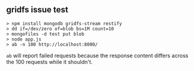 gridfs issue test
-----------------

    > npm install mongodb gridfs-stream restify
    > dd if=/dev/zero of=blob bs=1M count=10
    > mongofiles -d test put blob
    > node app.js
    > ab -n 100 http://localhost:8000/

`ab` will report failed requests because the response content differs across
the 100 requests while it shouldn't.
